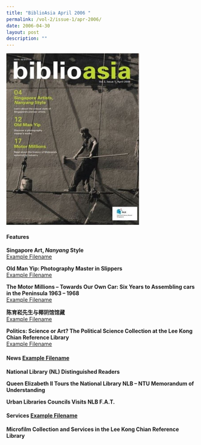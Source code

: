 ```yaml
---
title: "BiblioAsia April 2006 "
permalink: /vol-2/issue-1/apr-2006/
date: 2006-04-30
layout: post
description: ""
---
```

<img style="width: 350px; height: 450px;" src="/images/vol-2-issue-1/Apr06.JPG">

#### **Features**

**Singapore Art, <i>Nanyang</i> Style**<br> [Example Filename](/files/pdf/vol-2/issue-1/v2-issue1_NanyangStyle.pdf)

**Old Man Yip: Photography Master in Slippers**<br> [Example Filename](/files/pdf/vol-2/issue-1/v2-issue1_OldManYip.pdf)

**The Motor Millions – Towards Our Own Car: Six Years to Assembling cars in the Peninsula 1963 – 1968**<br> [Example Filename](/files/pdf/vol-2/issue-1/v2-issue1_MotorMillions.pdf)

**陈育崧先生与椰阴馆馆藏**<br> [Example Filename](/files/pdf/vol-2/issue-1/v2-issue1_Chinese.pdf)

**Politics: Science or Art? The Political Science Collection at the Lee Kong Chian Reference Library**<br> [Example Filename](/files/pdf/vol-2/issue-1/v2-issue1_PoliticalScience.pdf)

#### **News** [Example Filename](/files/pdf/vol-2/issue-1/News%20for%20Apr%202006.pdf)

**National Library (NL) Distinguished Readers**<br>

**Queen Elizabeth II Tours the National Library NLB – NTU Memorandum of Understanding**<br>

**Urban Libraries Councils Visits NLB F.A.T.**<br>

#### **Services** [Example Filename](/files/pdf/vol-2/issue-1/Microfilm%20service%20for%20Apr%202006.pdf)

**Microfilm Collection and Services in the Lee Kong Chian Reference Library**<br>